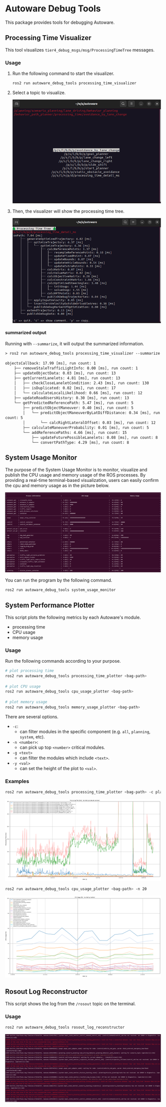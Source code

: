 # Autoware Debug Tools

This package provides tools for debugging Autoware.

## Processing Time Visualizer

This tool visualizes `tier4_debug_msgs/msg/ProcessingTimeTree` messages.

### Usage

1. Run the following command to start the visualizer.

   ```bash
   ros2 run autoware_debug_tools processing_time_visualizer
   ```

2. Select a topic to visualize.

   ![select_topic](images/select-topic.png)

3. Then, the visualizer will show the processing time tree.

   ![visualize-tree](images/visualize-tree.png)

#### summarized output

Running with `--summarize`, it will output the summarized information.

```Text
> ros2 run autoware_debug_tools processing_time_visualizer --summarize

objectsCallback: 17.99 [ms], run count: 1
    ├── removeStaleTrafficLightInfo: 0.00 [ms], run count: 1
    ├── updateObjectData: 0.03 [ms], run count: 13
    ├── getCurrentLanelets: 4.81 [ms], run count: 13
    │   ├── checkCloseLaneletCondition: 2.43 [ms], run count: 130
    │   ├── isDuplicated: 0.02 [ms], run count: 17
    │   └── calculateLocalLikelihood: 0.66 [ms], run count: 12
    ├── updateRoadUsersHistory: 0.30 [ms], run count: 13
    └── getPredictedReferencePath: 5.47 [ms], run count: 5
        ├── predictObjectManeuver: 0.40 [ms], run count: 5
        │   └── predictObjectManeuverByLatDiffDistance: 0.34 [ms], run count: 5
        │       └── calcRightLateralOffset: 0.03 [ms], run count: 12
        ├── calculateManeuverProbability: 0.01 [ms], run count: 5
        └── addReferencePaths: 4.66 [ms], run count: 15
            ├── updateFuturePossibleLanelets: 0.08 [ms], run count: 8
            └── convertPathType: 4.29 [ms], run count: 8

```

## System Usage Monitor

The purpose of the System Usage Monitor is to monitor, visualize and publish the CPU usage and memory usage of the ROS processes. By providing a real-time terminal-based visualization, users can easily confirm the cpu and memory usage as in the picture below.

![system_usage_monitor](images/system_usage_monitor.png)

You can run the program by the following command.

```bash
ros2 run autoware_debug_tools system_usage_monitor
```

## System Performance Plotter

This script plots the following metrics by each Autoware's module.

- processing time
- CPU usage
- memory usage

### Usage

Run the following commands according to your purpose.

```bash
# plot processing time
ros2 run autoware_debug_tools processing_time_plotter <bag-path>

# plot CPU usage
ros2 run autoware_debug_tools cpu_usage_plotter <bag-path>

# plot memory usage
ros2 run autoware_debug_tools memory_usage_plotter <bag-path>
```

There are several options.

- `-c`:
  - can filter modules in the specific component (e.g. `all`, `planning`, `system`, etc).
- `-n <number>`:
  - can pick up top `<number>` critical modules.
- `-g <text>`
  - can filter the modules which include `<text>`.
- `-y <val>`
  - can set the height of the plot to `<val>`.

### Examples

```bash
ros2 run autoware_debug_tools processing_time_plotter <bag-path> -c planning -g behavior_path -y 300
```

![processing_time_plot_example](images/processing_time_plot_example.png)

```bash
ros2 run autoware_debug_tools cpu_usage_plotter <bag-path> -n 20
```

![cpu_usage_plot_example](images/cpu_usage_plot_example.png)

## Rosout Log Reconstructor

This script shows the log from the `/rosout` topic on the terminal.

### Usage

```bash
ros2 run autoware_debug_tools rosout_log_reconstructor
```

![rosout_log_example](images/rosout_log_example.png)
